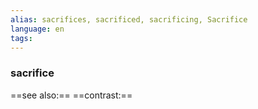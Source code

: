 ```yaml
---
alias: sacrifices, sacrificed, sacrificing, Sacrifice
language: en
tags: 
---
```

### sacrifice
==see also:== 
==contrast:== 